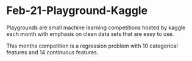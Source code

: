 # Feb-21-Playground-Kaggle

Playgrounds are small machine learning competitions hosted by kaggle each month with emphasis on clean data sets that are easy to use.

This months competition is a regression problem with 10 categorical features and 14 continuous features.
